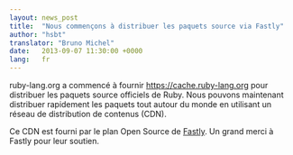 ```yaml
---
layout: news_post
title:  "Nous commençons à distribuer les paquets source via Fastly"
author: "hsbt"
translator: "Bruno Michel"
date:   2013-09-07 11:30:00 +0000
lang:   fr
---
```


ruby-lang.org a commencé à fournir https://cache.ruby-lang.org pour
distribuer les paquets source officiels de Ruby.
Nous pouvons maintenant distribuer rapidement les paquets tout autour
du monde en utilisant un réseau de distribution de contenus (CDN).

Ce CDN est fourni par le plan Open Source de [Fastly][1].
Un grand merci à Fastly pour leur soutien.

[1]: http://www.fastly.com
